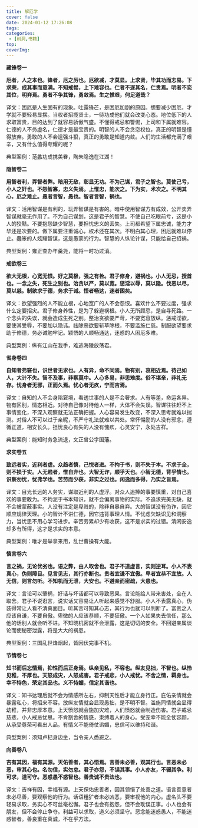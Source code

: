 ```yaml
---
title: 解厄学
cover: false
date: 2024-01-12 17:26:08
tags:
categories:
 - [树洞,书籍]
top:
coverImg:
---
```

**藏锋卷一**

**厄者，人之本也。锋者，厄之厉也。厄欲减，才莫显。上求贤，毕其功而志易。下求荣，成其事而意满。不知戒惕，上下难容也。仁者不逐其名，仁贵焉。明者不恋其位，明弃焉。勇者不争其锋，勇敛焉。生之惟艰，何足道哉？**

译文：困厄是人生固有的现象。吐露锋芒，是困厄加剧的原因。想要减少困厄，才学就不要轻易显摆。当权者招揽贤士，一待功成他们就会改变心态。地位低下的人求取富贵，目的达到了就容易骄傲气盛。不懂得戒忌和警惕，上司和下属就难容。仁德的人不务虚名，仁德才是最宝贵的。明智的人不会贪恋权位，真正的明智是懂得放弃。勇敢的人不会逞强斗狠，真正的勇敢是知道内敛。人们的生活都充满了艰辛，又有什么值得夸耀的呢？

典型案例：范蠡功成携美眷，陶朱隐逸在江湖！

**隐智卷二**

**用智者利，弄智者弊。暗用无敌，彰显无功。不为己谋，君子之智也。莫使己亏，小人之奸也。不怨智寡，忠义失焉。上惟忠，能次之。下为实，术次之。不明其心，厄之难止。愚者言智，愚也。智者言智，祸也。**

译文：活用智谋是有利的，玩弄智谋是有害的。暗中使用智谋方有成效，公开卖弄智谋就毫无作用了。不为自己谋划，这是君子的智慧。不使自己吃眼前亏，这是小人的狡黠。不要抱怨缺少智慧，要担忧忠义的丢失。上司都希望下属忠诚，能力才华还是次要的。做下属要注重诚心，权术还在其次。不明白其心理，困厄就难以停止。蠢笨的人炫耀智谋，这是愚蒙的行为。智慧的人纵论计谋，只能给自己招祸。

典型案例：雍正查办年羹尧，能将一时功过消。

**戒欲卷三**

**欲大无根，心宽无恨。好之莫极，强之有咎。君子修身，避祸也。小人无忌，授首也。一念之失，死生之别也。治贪以严，莫以宽。惩淫以辱，莫以隐。伐恶以尽，莫以慈。制欲求于德，务求于诫。悟者畅达，迷者困矣。**

译文：欲望强烈的人不能立根，心地宽广的人不会怨恨。喜欢什么不要过度，强求什么定要招灾。君子修身养性，是为了躲避祸根。小人无所顾忌，是自寻死路。一个念头的失误，就会造成生死之别。整治贪欲要严苛，不要宽容放纵。惩戒淫欲，要使其受辱，不要加以隐讳。祛除恶欲要斩草除根，不要滥施仁慈。制服欲望要求助于修德，务必诫勉牢记。颖悟的人顺畅通达，迷惑的人困厄多难。

典型案例：纵有江山在我手，难逃海陵放荡君。

**省身卷四**

**自知者弗窘也，识世者无求也。人有异，命不同焉。物有别，哀相近焉。待己如人，大计不失。智不及事，非察莫中。人心多易，非思难度。俗不堪亲，非礼无存。忧身者无邪，正而久焉。忧心者无疚，宁而吉焉。**

译文：自知的人不会身陷窘境，看透世事的人是不会奢求。人有等差，命运各异。物有区别，情态相近。对待自己像对待他人一样，大体不会失误。智谋往往赶不上事情变化，不深入观察就无法正确把握。人心容易发生改变，不深入思考就难以揣测。对俗人不可以过于亲昵，不严守礼法就难以共处。常怀惕励的人没有邪念，遵循正道，相安长久。担忧良心有失的人没有愧疚，心灵安宁，永处吉祥。

典型案例：能知时务急流退，文正曾公字国藩。

**求实卷五**

**致远者实，近利者虚。众趋者慎，己悦者进。不拘于书，则不失于本。不求于全，则不损于实。人无贱者，惟自弃也。大智无诈，顺乎天也。小智无德，背乎情也。识察勿忧，忧弗学也。苦劳而少获，非实之过也。闲逸而多得，乃实之旨焉。**

译文：目光长远的人务实，谋取近利的人虚浮。对众人追捧的事要慎重，对自己喜欢的事要敢为。不拘泥于书本知识，就不会偏离事物的实际。不追求完美无缺，就不会被蒙蔽事实。人没有注定是卑贱的，除非自暴自弃。大的智谋没有伪诈，因它顺应规律天理。小的智计不讲仁德，因它违背事理人情。不忧虑欠缺识见和洞察力，当忧思不用心学习进步。辛苦劳累却少有收获，这不是求实的过错。清闲安逸却多有所得，这才是求实的本意。

典型案例：唯才是举拿来用，乱世曹操有大能。

**慎言卷六**

**言之祸，无论优劣也。语之弊，由人取舍也。君子不道虚言，实则逆耳。小人不表真心，伪则障目。见言见志，其行亦断也。贵者宜谦不宜傲。卑者宜恭不宜放。人无信，则言勿听。不知机而无泄，大安也。不避亲而密疏，大患也。**

译文：言论可以肇祸，好话与坏话都可以导致恶果。言论能给人带来害处，全在人取舍。君子不说诳言，说实话又容易让人听起来感觉不舒服。小人不表露真心，伪装得常让人看不清真面目。听其言可知其心志，其行为也就可以判断了。富贵之人应该自谦，不要自傲。卑微的人应该恭顺，不要狂傲。一个人如果失去信任，那么他的话别人就会听不进。不知晓机密就不会泄露，这是切切的安全。不回避亲属谈论而使秘密泄露，将是大大的祸患。

典型案例：三国乱世烽烟起，皆因伏完事不机。

**节情卷七**

**知书而后忘情焉，抑性而后正身焉。纵亲见私，不容也。纵友见拙，不智也。纵怜见稚，不厚也。天怒成灾，人怒成害。君子戒悲，小人戒忧。不舍之情，羁身也。幸不恃色，荣定其品也。义不恃媚，信定其谐也。**

译文：知书达理后就不会为情感所左右，抑制天性后才能立身行正。庇佑亲情就会暴露私心，将招来不容。放纵友情就会显现愚拙，是不明不智。滥施同情就会显得幼稚，并非忠厚本意。上天愤怒就会施加灾难，人们愤怒就会制造伤害。君子戒忌慈悲，小人戒忌忧思。不肯割舍的情感，束缚着人的身心。受宠幸不能全仗容颜，从承受尊荣可看出人品。有情义不能倚仗谄媚，忠信可以维持和谐。

典型案例：须知卢杞身边坐，当令亲人悉避之。

**向善卷八**

**吉有其因，福有其源。天佑善者，其心悟焉。言善未必善，观其行也。言恶未必恶，审其心也。名勿信，实勿怠。君子亦怨，不误其事。小人亦友，不辍其争。利可求，道可守。恶惑愚不惑智也。善贵诚不贵法也。**

译文：吉祥有因，幸福有源。上天保佑忠善者，因其领悟了处善之道。语言善意者未必尽善，要观察他的行为。话语粗犷者未必凶恶，要审视他的内心。虚名头不要轻易求取，务实心不可丝毫松懈。君子也会有抱怨，但不会耽误正事。小人也会有朋友，但不会停止争夺。利益可以求取，道义必须坚守。恶念能迷惑愚人，不能迷惑智者。善良重在真诚，不在乎方法。